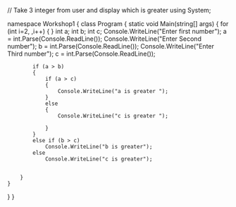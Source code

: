 // Take 3 integer from user and display which is greater
using System;

namespace Workshop1
{
    class Program
    {
        static void Main(string[] args)
        {
            for (int i=2, ,i++) { }
            int a; int b; int c;
            Console.WriteLine("Enter first number");
            a = int.Parse(Console.ReadLine());
            Console.WriteLine("Enter Second number");
            b = int.Parse(Console.ReadLine());
            Console.WriteLine("Enter Third number");
            c = int.Parse(Console.ReadLine());

            if (a > b)
            {
                if (a > c)
                {
                    Console.WriteLine("a is greater ");
                }
                else
                {
                    Console.WriteLine("c is greater ");

                }
            }
            else if (b > c)
                Console.WriteLine("b is greater");
            else
                Console.WriteLine("c is greater");


        }
    }
}
}
